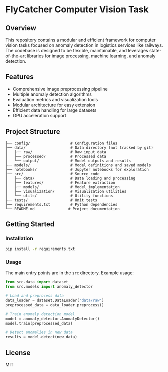 # FlyCatcher Computer Vision Task

## Overview
This repository contains a modular and efficient framework for computer vision tasks focused on anomaly detection in logistics services like railways. The codebase is designed to be flexible, maintainable, and leverages state-of-the-art libraries for image processing, machine learning, and anomaly detection.

## Features
- Comprehensive image preprocessing pipeline
- Multiple anomaly detection algorithms
- Evaluation metrics and visualization tools
- Modular architecture for easy extension
- Efficient data handling for large datasets
- GPU acceleration support

## Project Structure
```
├── config/                  # Configuration files
├── data/                    # Data directory (not tracked by git)
│   ├── raw/                 # Raw input data
│   ├── processed/           # Processed data
│   └── output/              # Model outputs and results
├── models/                  # Model definitions and saved models
├── notebooks/               # Jupyter notebooks for exploration
├── src/                     # Source code
│   ├── data/                # Data loading and processing
│   ├── features/            # Feature extraction
│   ├── models/              # Model implementation
│   ├── visualization/       # Visualization utilities
│   └── utils/               # Utility functions
├── tests/                   # Unit tests
├── requirements.txt         # Python dependencies
└── README.md               # Project documentation
```

## Getting Started

### Installation
```bash
pip install -r requirements.txt
```

### Usage
The main entry points are in the `src` directory. Example usage:

```python
from src.data import dataset
from src.models import anomaly_detector

# Load and preprocess data
data_loader = dataset.DataLoader('data/raw')
preprocessed_data = data_loader.preprocess()

# Train anomaly detection model
model = anomaly_detector.AnomalyDetector()
model.train(preprocessed_data)

# Detect anomalies in new data
results = model.detect(new_data)
```

## License
MIT